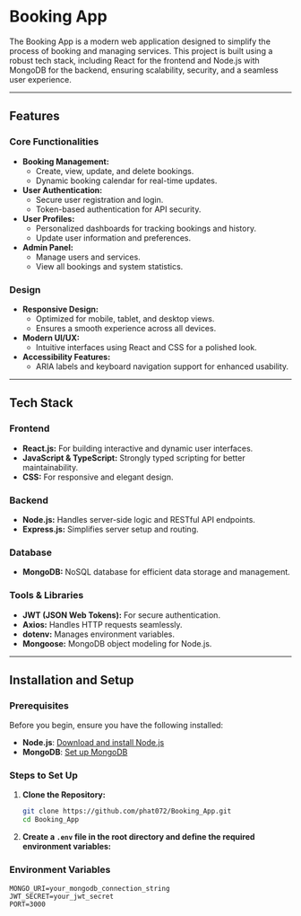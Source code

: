 # Booking App

The Booking App is a modern web application designed to simplify the process of booking and managing services. This project is built using a robust tech stack, including React for the frontend and Node.js with MongoDB for the backend, ensuring scalability, security, and a seamless user experience.

---

## Features

### Core Functionalities
- **Booking Management:**
  - Create, view, update, and delete bookings.
  - Dynamic booking calendar for real-time updates.
- **User Authentication:**
  - Secure user registration and login.
  - Token-based authentication for API security.
- **User Profiles:**
  - Personalized dashboards for tracking bookings and history.
  - Update user information and preferences.
- **Admin Panel:**
  - Manage users and services.
  - View all bookings and system statistics.

### Design
- **Responsive Design:**
  - Optimized for mobile, tablet, and desktop views.
  - Ensures a smooth experience across all devices.
- **Modern UI/UX:**
  - Intuitive interfaces using React and CSS for a polished look.
- **Accessibility Features:**
  - ARIA labels and keyboard navigation support for enhanced usability.

---

## Tech Stack

### Frontend
- **React.js:** For building interactive and dynamic user interfaces.
- **JavaScript & TypeScript:** Strongly typed scripting for better maintainability.
- **CSS:** For responsive and elegant design.

### Backend
- **Node.js:** Handles server-side logic and RESTful API endpoints.
- **Express.js:** Simplifies server setup and routing.

### Database
- **MongoDB:** NoSQL database for efficient data storage and management.

### Tools & Libraries
- **JWT (JSON Web Tokens):** For secure authentication.
- **Axios:** Handles HTTP requests seamlessly.
- **dotenv:** Manages environment variables.
- **Mongoose:** MongoDB object modeling for Node.js.

---

## Installation and Setup

### Prerequisites
Before you begin, ensure you have the following installed:
- **Node.js**: [Download and install Node.js](https://nodejs.org/)
- **MongoDB**: [Set up MongoDB](https://www.mongodb.com/)

### Steps to Set Up

1. **Clone the Repository:**
   ```bash
   git clone https://github.com/phat072/Booking_App.git
   cd Booking_App
   
2. **Create a `.env` file in the root directory and define the required environment variables:**
### Environment Variables
  ```env
  MONGO_URI=your_mongodb_connection_string
  JWT_SECRET=your_jwt_secret
  PORT=3000
